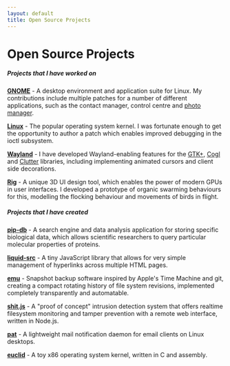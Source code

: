 ```yaml
---
layout: default
title: Open Source Projects
---
```


# Open Source Projects

##### Projects that I have worked on

**[GNOME](http://www.gnome.org/)** - A desktop environment and application
suite for Linux. My contributions include multiple patches for a
number of different applications, such as the contact manager, control
centre and [photo manager](http://www.yorba.org/projects/shotwell/).

**[Linux](https://www.kernel.org/)** - The popular operating system
kernel. I was fortunate enough to get the opportunity to author a
patch which enables improved debugging in the ioctl subsystem.

**[Wayland](http://wayland.freedesktop.org/)** - I have developed
Wayland-enabling features for the [GTK+](http://www.gtk.org/),
[Cogl](http://www.cogl3d.org/) and
[Clutter](http://blogs.gnome.org/clutter/) libraries, including
implementing animated cursors and client side decorations.

**[Rig](http://roblog.sixbynine.org/2012/10/rig-1-ui-designer-engine.html)** -
A unique 3D UI design tool, which enables the power of modern GPUs in
user interfaces. I developed a prototype of organic swarming
behaviours for this, modelling the flocking behaviour and movements of
birds in flight.

##### Projects that I have created

**[pip-db](https://github.com/ChrisCummins/pip-db)** - A search engine
and data analysis application for storing specific biological data,
which allows scientific researchers to query particular molecular
properties of proteins.

**[liquid-src](https://github.com/ChrisCummins/liquid-src)** - A tiny
JavaScript library that allows for very simple management of
hyperlinks across multiple HTML pages.

**[emu](https://github.com/ChrisCummins/emu)** - Snapshot backup
software inspired by Apple's Time Machine and git, creating a compact
rotating history of file system revisions, implemented completely
transparently and automatable.

**[shit.js](https://github.com/ChrisCummins/shit.js)** - A "proof of
concept" intrusion detection system that offers realtime filesystem
monitoring and tamper prevention with a remote web interface, written
in Node.js.

**[pat](https://github.com/ChrisCummins/pat)** - A lightweight mail
notification daemon for email clients on Linux desktops.

**[euclid](https://github.com/ChrisCummins/euclid)** - A toy x86
operating system kernel, written in C and assembly.
